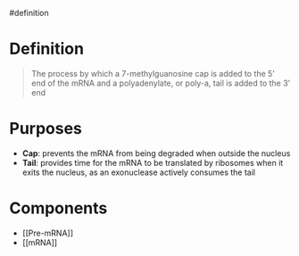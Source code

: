 #definition
# Definition
> The process by which a 7-methylguanosine cap is added to the 5' end of the mRNA and a polyadenylate, or poly-a, tail is added to the 3' end
# Purposes
- **Cap**: prevents the mRNA from being degraded when outside the nucleus
- **Tail**: provides time for the mRNA to be translated by ribosomes when it exits the nucleus, as an exonuclease actively consumes the tail
# Components
- [[Pre-mRNA]]
- [[mRNA]]

